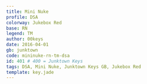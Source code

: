 ```yaml
---
title: Mini Nuke
profile: DSA
colorway: Jukebox Red
base: RN
legend: TM
author: 00keys
date: 2016-04-01
gb: junktown
code: mininuke-rn-tm-dsa
id: 401 # 400 = Junktown Keys
tags: DSA, Mini Nuke, Junktown Keys GB, Jukebox Red
template: key.jade
---
```




